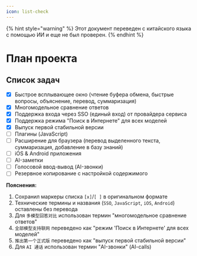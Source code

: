 ```yaml
---
icon: list-check
---
```


{% hint style="warning" %}
Этот документ переведен с китайского языка с помощью ИИ и еще не был проверен.
{% endhint %}

# План проекта

## Список задач

* [x] Быстрое всплывающее окно (чтение буфера обмена, быстрые вопросы, объяснение, перевод, суммаризация)
* [x] Многомодельное сравнение ответов
* [x] Поддержка входа через SSO (единый вход) от провайдера сервиса
* [x] Поддержка режима "Поиск в Интернете" для всех моделей
* [x] Выпуск первой стабильной версии
* [ ] Плагины (JavaScript)
* [ ] Расширение для браузера (перевод выделенного текста, суммаризация, добавление в базу знаний)
* [ ] iOS & Android приложения
* [ ] AI-заметки
* [ ] Голосовой ввод-вывод (AI-звонки)
* [ ] Резервное копирование с настройкой содержимого

**Пояснения:**
1. Сохранил маркеры списка `[x]`/`[ ]` в оригинальном формате
2. Технические термины и названия (`SSO`, `JavaScript`, `iOS`, `Android`) оставлены без перевода
3. Для `多模型回答对比` использован термин "многомодельное сравнение ответов"
4. `全部模型支持联网` переведено как "режим 'Поиск в Интернете' для всех моделей"
5. `推出第一个正式版` переведено как "выпуск первой стабильной версии"
6. Для `AI 通话` использован термин "AI-звонки" (AI-calls)